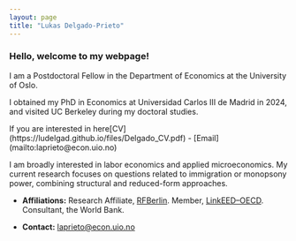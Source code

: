 ```yaml
---
layout: page
title: "Lukas Delgado-Prieto"
---
```

 
### Hello, welcome to my webpage! 
 
<p align="left" > 
I am a Postdoctoral Fellow in the Department of Economics at the University of Oslo.
<p align="left" > 
I obtained my PhD in Economics at Universidad Carlos III de Madrid in 2024, and visited UC Berkeley during my doctoral studies.

</p> If you are interested in here[CV](https://ludelgad.github.io/files/Delgado_CV.pdf) - [Email](mailto:laprieto@econ.uio.no)

<p align="left" >  
I am broadly interested in labor economics and applied microeconomics. My current research focuses on questions related to immigration or monopsony power, combining structural and reduced-form approaches.
</p>

- **Affiliations:** Research Affiliate, [RFBerlin](https://www.rfberlin.com/affiliates/). Member, [LinkEED–OECD](https://www.oecd.org/en/about/projects/linkeed-200.html). Consultant, the World Bank.

- **Contact:** [laprieto@econ.uio.no](mailto:laprieto@econ.uio.no)

